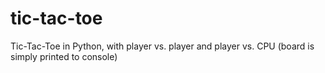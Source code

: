 # tic-tac-toe
Tic-Tac-Toe in Python, with player vs. player and player vs. CPU (board is simply printed to console)
